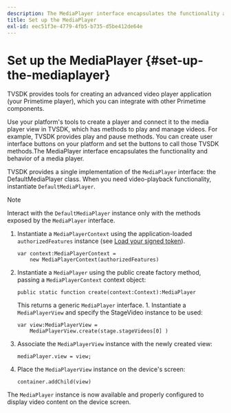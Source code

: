 ```yaml
---
description: The MediaPlayer interface encapsulates the functionality and behavior of a media player.
title: Set up the MediaPlayer
exl-id: eec51f3e-4779-4fb5-b735-d5be412de64e
---
```

# Set up the MediaPlayer {#set-up-the-mediaplayer}

TVSDK provides tools for creating an advanced video player application (your Primetime player), which you can integrate with other Primetime components.

Use your platform's tools to create a player and connect it to the media player view in TVSDK, which has methods to play and manage videos. For example, TVSDK provides play and pause methods. You can create user interface buttons on your platform and set the buttons to call those TVSDK methods.The MediaPlayer interface encapsulates the functionality and behavior of a media player.

TVSDK provides a single implementation of the `MediaPlayer` interface: the DefaultMediaPlayer class. When you need video-playback functionality, instantiate `DefaultMediaPlayer`.

>[!NOTE]
>
>Interact with the `DefaultMediaPlayer` instance only with the methods exposed by the `MediaPlayer` interface.

1. Instantiate a `MediaPlayerContext` using the application-loaded `authorizedFeatures` instance (see [Load your signed token](../../tvsdk-1.4-for-desktop-hls/t-psdk-dhls-1.4-configure/t-psdk-dhls-1.4-get-signed-token.md)).

   ```
   var context:MediaPlayerContext =  
       new MediaPlayerContext(authorizedFeatures)
   ```

1. Instantiate a `MediaPlayer` using the public create factory method, passing a `MediaPlayerContext` context object:

   ```
   public static function create(context:Context):MediaPlayer
   ```

   This returns a generic `MediaPlayer` interface. 1. Instantiate a `MediaPlayerView` and specify the StageVideo instance to be used:

   ```
   var view:MediaPlayerView =  
       MediaPlayerView.create(stage.stageVideos[0] )
   ```

1. Associate the `MediaPlayerView` instance with the newly created view:

   ```
   mediaPlayer.view = view;
   ```

1. Place the `MediaPlayerView` instance on the device's screen:

   ```
   container.addChild(view)
   ```

The `MediaPlayer` instance is now available and properly configured to display video content on the device screen.
